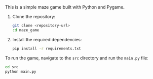 This is a simple maze game built with Python and Pygame.


1. Clone the repository:
    ```sh
    git clone <repository-url>
    cd maze_game
    ```

2. Install the required dependencies:
    ```sh
    pip install -r requirements.txt
    ```


To run the game, navigate to the `src` directory and run the `main.py` file:
```sh
cd src
python main.py
